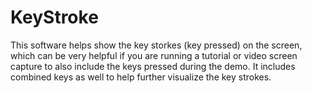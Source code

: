 # KeyStroke
This software helps show the key storkes (key pressed) on the screen, which can be very helpful 
if you are running a tutorial or video screen capture to also include the keys pressed during the 
demo. It includes combined keys as well to help further visualize the key strokes.
